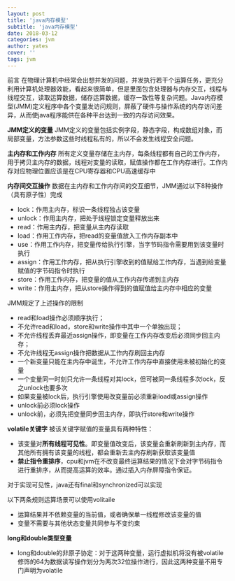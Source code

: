 ```yaml
---
layout: post
title: 'java内存模型'
subtitle: 'java内存模型'
date: 2018-03-12
categories: jvm
author: yates
cover: ''
tags: jvm
---
```


前言
在物理计算机中经常会出想并发的问题，并发执行若干个运算任务，更充分利用计算机处理器效能，看起来很简单，但是里面包含处理器与内存交互，线程与线程交互，读取运算数据，储存运算数据，缓存一致性等复杂问题。Java内存模型(JMM)定义程序中各个变量发访问规则，屏蔽了硬件与操作系统的内存访问差异，从而使java程序能供在各种平台达到一致的内存访问效果。

**JMM定义的变量**
JMM定义的变量包括实例字段，静态字段，构成数组对象，而局部变量，方法参数这些时线程私有的，所以不会发生线程安全问题。

**主内存和工作内存**
所有定义变量存储在主内存，每条线程都有自己的工作内存，用于拷贝主内存的数据，线程对变量的读取，赋值操作都在工作内存进行。工作内存对应物理位置应该是在CPU寄存器和CPU高速缓存中

**内存间交互操作**
数据在主内存和工作内存间的交互细节，JMM通过以下8种操作（具有原子性）完成

- lock：作用主内存，标识一条线程独占该变量
- unlock：作用主内存，把处于线程锁定变量释放出来
- read：作用主内存，把变量从主内存读取
- load：作用工作内存，把read的变量值放入工作内存副本中
- use：作用工作内存，把变量传给执行引擎，当字节码指令需要用到该变量时执行
- assign：作用工作内存，把从执行引擎收到的值赋给工作内存，当遇到给变量赋值的字节码指令时执行
- store：作用工作内存，把变量的值从工作内存传递到主内存
- write：作用主内存，把从store操作得到的值赋值给主内存中相应的变量

JMM规定了上述操作的限制
- read和load操作必须顺序执行；
- 不允许read和load，store和write操作中其中一个单独出现；
- 不允许线程丢弃最近assign操作，即变量在工作内存改变后必须同步回主内存；
- 不允许线程无assign操作把数据从工作内存刷回主内存
- 一个新变量只能在主内存中诞生，不允许工作内存中直接使用未被初始化的变量
- 一个变量同一时刻只允许一条线程对其lock，但可被同一条线程多次lock，反之unlock也要多次
- 如果变量被lock后，执行引擎使用改变量前必须重新load或assign操作
- unlock前必须lock操作
- unlock前，必须先把变量同步回主内存，即执行store和write操作

**volatile关键字**
被该关键字赋值的变量具有两种特性：
- 该变量对**所有线程可见性**。即变量值改变后，该变量会重新刷新到主内存，而其他所有拥有该变量的线程，都会重新去主内存刷新获取该变量值
- **禁止指令重排序**，cpu和jvm在不改变最终运算结果的情况下会对字节码指令进行重排序，从而提高运算的效率。通过插入内存屏障指令保证。

对于实现可见性，java还有final和synchronized可以实现

以下两条规则运算场景可以使用volitaile
- 运算结果并不依赖变量的当前值，或者确保单一线程修改该变量的值
- 变量不需要与其他状态变量共同参与不变约束

**long和double类型变量**
- long和double的非原子协定：对于这两种变量，运行虚拟机将没有被volatile修饰的64为数据读写操作划分为两次32位操作进行，因此这两种变量不用专门声明为volatile